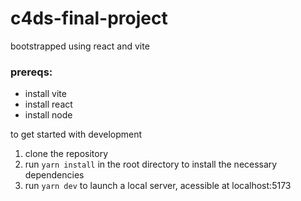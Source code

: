 # c4ds-final-project


bootstrapped using react and vite


### prereqs:
- install vite
- install react
- install node


to get started with development
1. clone the repository
2. run `yarn install` in the root directory to install the necessary dependencies
3. run `yarn dev` to launch a local server, acessible at localhost:5173
